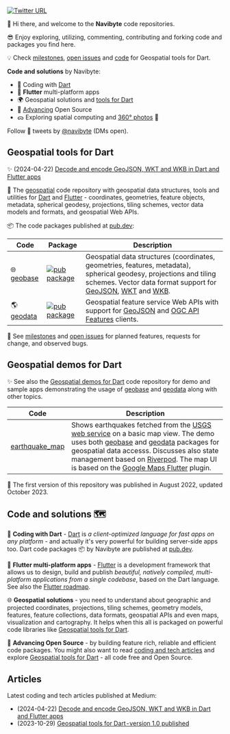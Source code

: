 [![Twitter URL](https://img.shields.io/twitter/url/https/twitter.com/navibyte.svg?style=social&label=Follow%20%40navibyte)](https://x.com/navibyte)

👋 Hi there, and welcome to the **Navibyte** code repositories.

😎 Enjoy exploring, utilizing, commenting, contributing and forking code and
packages you find here. 

💡 Check [milestones](https://github.com/navibyte/geospatial/milestones), [open issues](https://github.com/navibyte/geospatial/issues) and [code](https://github.com/navibyte/geospatial) for Geospatial tools for Dart.

**Code and solutions** by Navibyte:

* 🎯 Coding with [Dart](https://pub.dev/publishers/navibyte.com/packages)
* 💙 **Flutter** multi-platform apps
* 🌍 Geospatial solutions and [tools for Dart](https://github.com/navibyte/geospatial)
* 🔭 [Advancing](https://medium.com/@navibyte) Open Source
* ᯅ Exploring spatial computing and [360° photos](https://kuula.co/profile/navibyte) 📸

Follow 📡 tweets by [@navibyte](https://x.com/navibyte) (DMs open).

## Geospatial tools for Dart

✨ (2024-04-22) [Decode and encode GeoJSON, WKT and WKB in Dart and Flutter apps](https://medium.com/@navibyte/decode-and-encode-geojson-wkt-and-wkb-in-dart-and-flutter-apps-ab2ef4ece2f1)

🧭 The [geospatial](https://github.com/navibyte/geospatial) code repository with
geospatial data structures, tools and utilities for [Dart](https://dart.dev/)
and [Flutter](https://flutter.dev/) - coordinates,
geometries, feature objects, metadata, spherical geodesy, projections, tiling
schemes, vector data models and formats, and geospatial Web APIs.

📦 The code packages published at
[pub.dev](https://pub.dev/publishers/navibyte.com/packages):

Code           | Package | Description 
-------------- | --------| -----------
:globe_with_meridians: [geobase](https://github.com/navibyte/geospatial/tree/main/dart/geobase) | [![pub package](https://img.shields.io/pub/v/geobase.svg)](https://pub.dev/packages/geobase) | Geospatial data structures (coordinates, geometries, features, metadata), spherical geodesy, projections and tiling schemes. Vector data format support for [GeoJSON](https://geojson.org/), [WKT](https://en.wikipedia.org/wiki/Well-known_text_representation_of_geometry) and [WKB](https://en.wikipedia.org/wiki/Well-known_text_representation_of_geometry#Well-known_binary).
:earth_americas: [geodata](https://github.com/navibyte/geospatial/tree/main/dart/geodata) | [![pub package](https://img.shields.io/pub/v/geodata.svg)](https://pub.dev/packages/geodata) | Geospatial feature service Web APIs with support for [GeoJSON](https://geojson.org/) and [OGC API Features](https://ogcapi.ogc.org/features/) clients.

🧩 See [milestones](https://github.com/navibyte/geospatial/milestones) and [open issues](https://github.com/navibyte/geospatial/issues) for planned features, requests for change, and observed bugs. 

## Geospatial demos for Dart

✨ See also the
[Geospatial demos for Dart](https://github.com/navibyte/geospatial_demos) code
repository for demo and sample apps demonstrating the usage of
[geobase](https://pub.dev/packages/geobase) and
[geodata](https://pub.dev/packages/geodata) along with other topics.

Code          | Description 
------------- | -----------
[earthquake_map](https://github.com/navibyte/geospatial_demos/tree/main/earthquake_map) | Shows earthquakes fetched from the [USGS web service](https://earthquake.usgs.gov/earthquakes/feed/) on a basic map view. The demo uses both [geobase](https://pub.dev/packages/geobase) and [geodata](https://pub.dev/packages/geodata) packages for geospatial data accesss. Discusses also state management based on [Riverpod](https://riverpod.dev/). The map UI is based on the [Google Maps Flutter](https://pub.dev/packages/google_maps_flutter) plugin.

📅 The first version of this repository was published in August 2022, updated
October 2023.

## Code and solutions 🗺️

🎯 **Coding with Dart** - [Dart](https://dart.dev/) is
*a client-optimized language for fast apps on any platform* - and actually it's
very powerful for building server-side apps too. Dart code packages 📦 by
Navibyte are published at
[pub.dev](https://pub.dev/publishers/navibyte.com/packages).

💙 **Flutter multi-platform apps** - [Flutter](https://flutter.dev/)
is a development framework that allows us to design, build and publish
*beautiful, natively compiled, multi-platform applications from a single*
*codebase*, based on the Dart language. See also the
[Flutter roadmap](https://github.com/flutter/flutter/wiki/Roadmap).

🌐 **Geospatial solutions** - you need to understand about geographic and
projected coordinates, projections, tiling schemes, geometry models, features,
feature collections, data formats, geospatial APIs and even maps, visualization
and cartography. It helps when this all is packaged on powerful code libraries
like [Geospatial tools for Dart](https://github.com/navibyte/geospatial).

🔭 **Advancing Open Source** - by building feature rich, reliable and efficient
code packages. You might also want to read
[coding and tech articles](https://medium.com/@navibyte) and explore 
[Geospatial tools for Dart](https://github.com/navibyte/geospatial) - all code
free and Open Source. 

## Articles

Latest coding and tech articles published at Medium:
* (2024-04-22) [Decode and encode GeoJSON, WKT and WKB in Dart and Flutter apps](https://medium.com/@navibyte/decode-and-encode-geojson-wkt-and-wkb-in-dart-and-flutter-apps-ab2ef4ece2f1)
* (2023-10-29) [Geospatial tools for Dart - version 1.0 published](https://medium.com/@navibyte/geospatial-tools-for-dart-version-1-0-published-0f9673e510b3)

